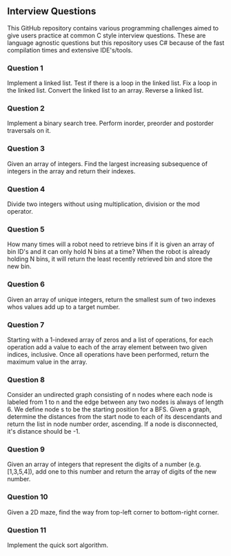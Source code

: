 ## Interview Questions

This GitHub repository contains various programming challenges aimed to give users practice at common C style interview questions. These are language agnostic questions but this repository uses C# because of the fast compilation times and extensive IDE's/tools.

### Question 1
Implement a linked list. Test if there is a loop in the linked list. Fix a loop in the linked list. Convert the linked list to an array. Reverse a linked list.

### Question 2
Implement a binary search tree. Perform inorder, preorder and postorder traversals on it.

### Question 3
Given an array of integers. Find the largest increasing subsequence of integers in the array and return their indexes.

### Question 4
Divide two integers without using multiplication, division or the mod operator.

### Question 5
How many times will a robot need to retrieve bins if it is given an array of bin ID's and it can only hold N bins at a time? When the robot is already holding N bins, it will return the least recently retrieved bin and store the new bin.  

### Question 6
Given an array of unique integers, return the smallest sum of two indexes whos values add up to a target number. 

### Question 7
Starting with a 1-indexed array of zeros and a list of operations, for each operation add a value to each of the array element between two given indices, inclusive. Once all operations have been performed, return the maximum value in the array.

### Question 8
Consider an undirected graph consisting of n nodes where each node is labeled from 1 to n and the edge between any two nodes is always of length 6. We define node s to be the starting position for a BFS. Given a graph, determine the distances from the start node to each of its descendants and return the list in node number order, ascending. If a node is disconnected, it's distance should be -1.

### Question 9
Given an array of integers that represent the digits of a number (e.g. [1,3,5,4]), add one to this number and return the array of digits of the new number.

### Question 10
Given a 2D maze, find the way from top-left corner to bottom-right corner. 

### Question 11
Implement the quick sort algorithm.

